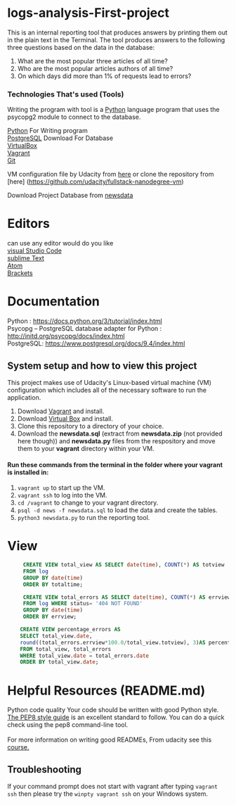 # logs-analysis-First-project
This is an internal reporting tool that produces answers by printing them out in the plain text in the Terminal. The tool produces answers to the following three questions based on the data in the database:

1) What are the most popular three articles of all time? 
2) Who are the most popular articles authors of all time? 
3) On which days did more than 1% of requests lead to errors? 

### Technologies That's used (Tools)
Writing the program with  tool is a [Python](https://www.python.org/downloads/release/python-361/) language program that uses the psycopg2 module to connect to the database. 

[Python](https://www.python.org/downloads/release/python-361/) For Writing program<br>
[PostgreSQL](https://www.postgresql.org/download/) Download For Database <br>
[VirtualBox](https://www.virtualbox.org/wiki/Downloads)<br>
[Vagrant](https://www.vagrantup.com/downloads.html)<br>
[Git](https://git-scm.com/downloads) <br>

VM configuration file by Udacity from [here](https://d17h27t6h515a5.cloudfront.net/topher/2017/May/59125904_fsnd-virtual-machine/fsnd-virtual-machine.zip) or clone the repository from [here] (https://github.com/udacity/fullstack-nanodegree-vm)<br>

Download Project Database from [newsdata](https://d17h27t6h515a5.cloudfront.net/topher/2016/August/57b5f748_newsdata/newsdata.zip)
 
 # Editors
   can use any editor would do you like <br>
 [visual Studio Code](https://code.visualstudio.com/download)<br>
 [sublime Text](https://www.sublimetext.com/2)<br>
 [Atom](https://atom.io/)<br>
 [Brackets](http://brackets.io/)<br>
 
 

# Documentation <br>
Python : https://docs.python.org/3/tutorial/index.html<br>
Psycopg – PostgreSQL database adapter for Python : http://initd.org/psycopg/docs/index.html <br>
PostgreSQL: https://www.postgresql.org/docs/9.4/index.html<br>

## System setup and how to view this project
This project makes use of Udacity's Linux-based virtual machine (VM) configuration which includes all of the necessary software to run the application.
1. Download [Vagrant](https://www.vagrantup.com/) and install.
2. Download [Virtual Box](https://www.virtualbox.org/) and install. 
3. Clone this repository to a directory of your choice.
4. Download the **newsdata.sql** (extract from **newsdata.zip** (not provided here though)) and **newsdata.py** files from the respository and move them to your **vagrant** directory within your VM.

#### Run these commands from the terminal in the folder where your vagrant is installed in: 
1. ```vagrant up``` to start up the VM.
2. ```vagrant ssh``` to log into the VM.
3. ```cd /vagrant``` to change to your vagrant directory.
4. ```psql -d news -f newsdata.sql``` to load the data and create the tables.
5. ```python3 newsdata.py``` to run the reporting tool.

# View 
``` sql 
     CREATE VIEW total_view AS SELECT date(time), COUNT(*) AS totview
     FROM log 
     GROUP BY date(time) 
     ORDER BY totaltime;
```


``` sql 
     CREATE VIEW total_errors AS SELECT date(time), COUNT(*) AS errview
     FROM log WHERE status= '404 NOT FOUND' 
     GROUP BY date(time) 
     ORDER BY errview;
```
``` sql 
    CREATE VIEW percentage_errors AS
    SELECT total_view.date, 
    round((total_errors.errview*100.0/total_view.totview), 3)AS percentage
    FROM total_view, total_errors
    WHERE total_view.date = total_errors.date
    ORDER BY total_view.date;
``` 


# Helpful Resources (README.md)
Python code quality
Your code should be written with good Python style. [The PEP8 style guide](https://www.python.org/dev/peps/pep-0008/) is an excellent standard to follow. You can do a quick check using the pep8 command-line tool.<br>
<br>
For more information on writing good READMEs, From udacity see this [course.](https://classroom.udacity.com/courses/ud777)

##  Troubleshooting
If your command prompt does not start with vagrant after typing `vagrant ssh` then please try the `winpty vagrant ssh` on your Windows system.
